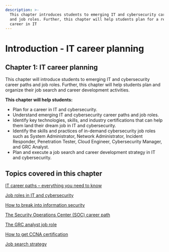 ```yaml
---
description: >-
  This chapter introduces students to emerging IT and cybersecurity career paths
  and job roles. Further, this chapter will help students plan for a rewarding
  career in IT
---
```


# Introduction - IT career planning

## Chapter 1: IT career planning

This chapter will introduce students to emerging IT and cybersecurity career paths and job roles. Further, this chapter will help students plan and organize their job search and career development activities.

**This chapter will help students:**

* Plan for a career in IT and cybersecurity.
* Understand emerging IT and cybersecurity career paths and job roles.
* Identify key technologies, skills, and industry certifications that can help them land their dream job in IT and cybersecurity.
* Identify the skills and practices of in-demand cybersecurity job roles such as System Administrator, Network Administrator, Incident Responder, Penetration Tester, Cloud Engineer, Cybersecurity Manager, and GRC Analyst.
* Plan and execute a job search and career development strategy in IT and cybersecurity.

## Topics covered in this chapter

[IT career paths – everything you need to know](it-career-paths/)

[Job roles in IT and cybersecurity](job-roles-in-it-and-cybersecurity/)

[How to break into information security](how-to-break-into-information-security/)

[The Security Operations Center (SOC) career path](the-security-operations-center-soc-career-path/)

[The GRC analyst job role](the-grc-analyst-job-role/)

[How to get CCNA certification](how-to-get-ccna-certification/)

[Job search strategy](job-search-strategy/)
